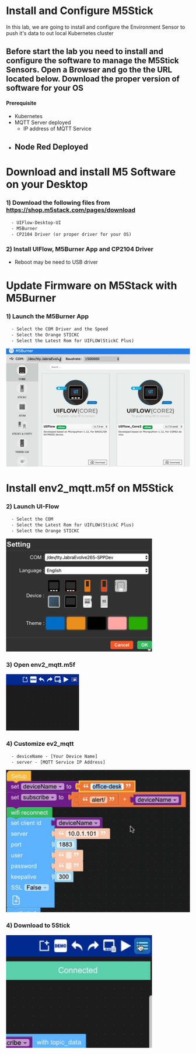 # Install and Configure M5Stick

In this lab, we are going to install and configure the Environment Sensor to push it's data to out local Kubernetes  cluster

## Before start the lab you need to install and configure the software to manage the M5Stick Sensors. Open a Browser and go the the URL located below. Download the proper version of software for your OS

#### Prerequisite
  - Kubernetes 
  - MQTT Server deployed
    - IP address of MQTT Service
  - Node Red Deployed
    - 

# Download and install M5 Software on your Desktop

### 1) Download the following files from https://shop.m5stack.com/pages/download

```
  - UIFlow-Desktop-UI
  - M5Burner
  - CP2104 Driver (or proper driver for your OS)
```

### 2) Install UIFlow, M5Burner App and CP2104 Driver

  *  Reboot may be need to USB driver

# Update Firmware on M5Stack with M5Burner

### 1) Launch the M5Burner App 
```
  - Select the COM Driver and the Speed
  - Select the Orange STICKC
  - Select the Latest Rom for UIFLOW(StickC Plus)
```
<img src="../../assets/Deploy-M5Stack-1-m5burner.gif" width="600">


# Install env2_mqtt.m5f on M5Stick

### 2) Launch UI-Flow 
```
  - Select the COM
  - Select the Latest Rom for UIFLOW(StickC Plus)
  - Select the Orange STICKC
```

<img src="../../assets/Deploy-M5Stack-2-UI-Flow.gif" width="400">


### 3) Open env2_mqtt.m5f 

<img src="../../assets/Deploy-M5Stack-3-UI-Flow-open.gif" width="200">

### 4) Customize ev2_mqtt
```
  - deviceName - [Your Device Name]
  - server - [MQTT Service IP Address]
```
<img src="../../assets/Deploy-M5Stack-4-UI-Flow-customize.gif" width="600">


### 4) Download to 5Stick

<img src="../../assets/Deploy-M5Stack-4-UI-Flow-download.gif" width="400">
